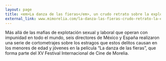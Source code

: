 ```yaml
---
layout: page
title: <em>La danza de las fieras</em>, un crudo retrato sobre la explotación humana
external_link: www.mimorelia.com/la-danza-las-fieras-crudo-retrato-la-explotacion-humana/
---
```


Más allá de las mafias de explotación sexual y laboral que operan con impunidad en todo el mundo, seis directores de México y España realizaron una serie de cortometrajes sobre los estragos que estos delitos causan en los menores de edad y jóvenes en la película “La danza de las fieras”, que forma parte del XV Festival Internacional de Cine de Morelia.
